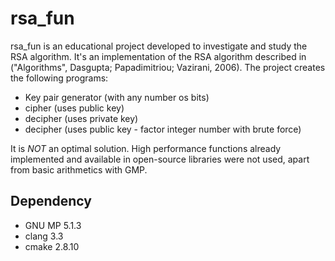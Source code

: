 # rsa_fun

rsa_fun is an educational project developed to investigate and study the RSA algorithm. It's an implementation
of the RSA algorithm described in ("Algorithms", Dasgupta; Papadimitriou;
Vazirani, 2006). The project creates the following programs:

  * Key pair generator (with any number os bits)
  * cipher (uses public key)
  * decipher (uses private key)
  * decipher (uses public key - factor integer number with brute force)


It is *NOT* an optimal solution. High performance functions already implemented
and available in open-source libraries were not used, apart from basic
arithmetics with GMP.

## Dependency

 * GNU MP 5.1.3
 * clang 3.3
 * cmake 2.8.10
